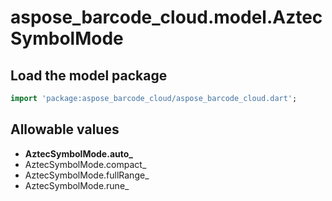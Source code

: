 # aspose_barcode_cloud.model.AztecSymbolMode

## Load the model package

```dart
import 'package:aspose_barcode_cloud/aspose_barcode_cloud.dart';
```

## Allowable values

* **AztecSymbolMode.auto_**
* AztecSymbolMode.compact_
* AztecSymbolMode.fullRange_
* AztecSymbolMode.rune_

